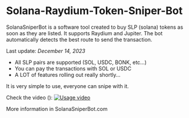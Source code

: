 # Solana-Raydium-Token-Sniper-Bot
SolanaSniperBot is a software tool created to buy SLP (solana) tokens as soon as they are listed.
It supports Raydium and Jupiter. The bot automatically detects the best route to send the transaction.

Last update: *December 14, 2023*

- All SLP pairs are supported (SOL, USDC, BONK, etc...)
- You can pay the transactions with SOL or USDC
- A LOT of features rolling out really shortly...

It is very simple to use, everyone can snipe with it.

Check the video ():
[![Usage video](https://img.youtube.com/vi/erPes1cnZqo/0.jpg)](https://www.youtube.com/watch?v=erPes1cnZqo)


More information in SolanaSniperBot.com
